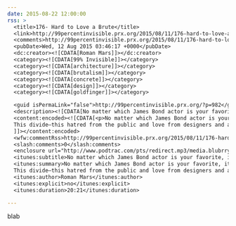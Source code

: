 ```yaml
---
date: 2015-08-22 12:00:00
rss: >
  <title>176- Hard to Love a Brute</title>
  <link>http://99percentinvisible.prx.org/2015/08/11/176-hard-to-love-a-brute/</link>
  <comments>http://99percentinvisible.prx.org/2015/08/11/176-hard-to-love-a-brute/#comments</comments>
  <pubDate>Wed, 12 Aug 2015 03:46:17 +0000</pubDate>
  <dc:creator><![CDATA[Roman Mars]]></dc:creator>
  <category><![CDATA[99% Invisible]]></category>
  <category><![CDATA[architecture]]></category>
  <category><![CDATA[brutalism]]></category>
  <category><![CDATA[concrete]]></category>
  <category><![CDATA[design]]></category>
  <category><![CDATA[goldfinger]]></category>

  <guid isPermaLink="false">http://99percentinvisible.prx.org/?p=982</guid>
  <description><![CDATA[No matter which James Bond actor is your favorite, it&#8217;s undeniable that the Sean Connery films had the best villains. There’s Blofeld, who turned cat-stroking into a thing that super-villains do, and then there&#8217;s Goldfinger—Bond’s flashiest nemesis. Fun fact: the &#8230; <a href="http://99percentinvisible.prx.org/2015/08/11/176-hard-to-love-a-brute/">Continue reading <span class="meta-nav">&#8594;</span></a>]]></description>
  <content:encoded><![CDATA[<p>No matter which James Bond actor is your favorite, it&#8217;s undeniable that the Sean Connery films had the best villains. There’s Blofeld, who turned cat-stroking into a thing that super-villains do, and then there&#8217;s Goldfinger—Bond’s flashiest nemesis. Fun fact: the author of the James Bond books, Ian Fleming, named Goldfinger for a real person—an architect by the name of Ernő Goldfinger, who made giant, hulking, austere concrete buildings. Fleming disliked these buildings so intensely that he immortalized their architect as a villain in pop culture.<br />
  This divide—this hatred from the public and love from designers and architects, tends to be the narrative around buildings like Goldfinger’s. Which is to say, gigantic, imposing buildings made of concrete.</p>
  ]]></content:encoded>
  <wfw:commentRss>http://99percentinvisible.prx.org/2015/08/11/176-hard-to-love-a-brute/feed/</wfw:commentRss>
  <slash:comments>0</slash:comments>
  <enclosure url="http://www.podtrac.com/pts/redirect.mp3/media.blubrry.com/99percentinvisible/cdn.99percentinvisible.org/wp-content/uploads/176-Hard-to-Love-a-Brute.mp3" length="19648020" type="audio/mpeg" />
  <itunes:subtitle>No matter which James Bond actor is your favorite, it's undeniable that the Sean Connery films had the best villains. There’s Blofeld, who turned cat-stroking into a thing that super-villains do, and then there's Goldfinger—Bond’s flashiest nemesis.</itunes:subtitle>
  <itunes:summary>No matter which James Bond actor is your favorite, it's undeniable that the Sean Connery films had the best villains. There’s Blofeld, who turned cat-stroking into a thing that super-villains do, and then there's Goldfinger—Bond’s flashiest nemesis. Fun fact: the author of the James Bond books, Ian Fleming, named Goldfinger for a real person—an architect by the name of Ernő Goldfinger, who made giant, hulking, austere concrete buildings. Fleming disliked these buildings so intensely that he immortalized their architect as a villain in pop culture.
  This divide—this hatred from the public and love from designers and architects, tends to be the narrative around buildings like Goldfinger’s. Which is to say, gigantic, imposing buildings made of concrete.</itunes:summary>
  <itunes:author>Roman Mars</itunes:author>
  <itunes:explicit>no</itunes:explicit>
  <itunes:duration>20:21</itunes:duration>

---
```

blab
